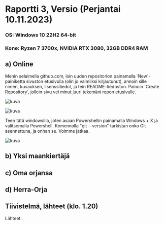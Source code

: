 # Raportti 3, Versio (Perjantai 10.11.2023)

### OS: Windows 10 22H2 64-bit
### Kone: Ryzen 7 3700x, NVIDIA RTX 3080, 32GB DDR4 RAM


## a) Online

Menin selaimella github.com, loin uuden repositorion painamalla 'New'-painiketta sivuston etusivulla (olin jo valmiiksi kirjautunut), annoin sille nimen, kuvauksen, lisenssitiedot, ja tein README-tiedoston. Painoin 'Create Repository', jolloin sivu vei minut juuri tekemäni repon etusivulle. 

![kuva](https://github.com/laurijuusti/Palvelinten-hallinta/assets/122888655/52c83c31-8675-40c0-bc2c-fb2c27cfb944)

![kuva](https://github.com/laurijuusti/Palvelinten-hallinta/assets/122888655/b5762cee-fdd9-458e-9827-78e6c721eaf3)

Teen tätä windowsilla, joten avaan Powershellin painamalla Windows + X ja valitsemalla Powershell. Komennolla "git --version" tarkistan onko Git asennettuna, ja onhan se. Voimme jatkaa. 

![kuva](https://github.com/laurijuusti/Palvelinten-hallinta/assets/122888655/371b1389-7bcf-48cf-a59a-488dad72a457)



## b) Yksi maankiertäjä



## c) Oma orjansa


## d) Herra-Orja



## Tiivistelmä, lähteet (klo. 1.20)



Lähteet:







